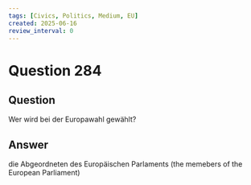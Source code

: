 ```yaml
---
tags: [Civics, Politics, Medium, EU]
created: 2025-06-16
review_interval: 0
---
```


# Question 284

## Question

Wer wird bei der Europawahl gewählt?

## Answer

die Abgeordneten des Europäischen Parlaments (the memebers of the European Parliament)
